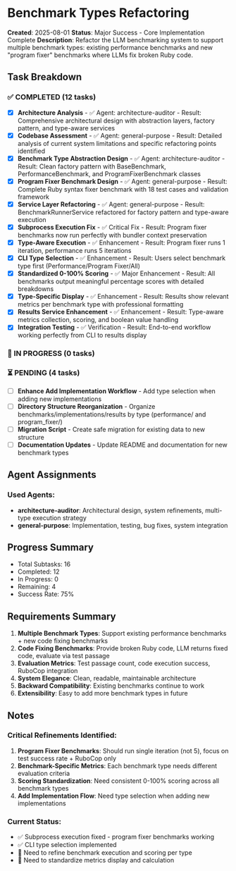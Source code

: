 # Benchmark Types Refactoring

**Created**: 2025-08-01
**Status**: Major Success - Core Implementation Complete
**Description**: Refactor the LLM benchmarking system to support multiple benchmark types: existing performance benchmarks and new "program fixer" benchmarks where LLMs fix broken Ruby code.

## Task Breakdown

### ✅ COMPLETED (12 tasks)

- [x] **Architecture Analysis** - ✅ Agent: architecture-auditor - Result: Comprehensive architectural design with abstraction layers, factory pattern, and type-aware services
- [x] **Codebase Assessment** - ✅ Agent: general-purpose - Result: Detailed analysis of current system limitations and specific refactoring points identified
- [x] **Benchmark Type Abstraction Design** - ✅ Agent: architecture-auditor - Result: Clean factory pattern with BaseBenchmark, PerformanceBenchmark, and ProgramFixerBenchmark classes
- [x] **Program Fixer Benchmark Design** - ✅ Agent: general-purpose - Result: Complete Ruby syntax fixer benchmark with 18 test cases and validation framework
- [x] **Service Layer Refactoring** - ✅ Agent: general-purpose - Result: BenchmarkRunnerService refactored for factory pattern and type-aware execution
- [x] **Subprocess Execution Fix** - ✅ Critical Fix - Result: Program fixer benchmarks now run perfectly with bundler context preservation
- [x] **Type-Aware Execution** - ✅ Enhancement - Result: Program fixer runs 1 iteration, performance runs 5 iterations
- [x] **CLI Type Selection** - ✅ Enhancement - Result: Users select benchmark type first (Performance/Program Fixer/All)
- [x] **Standardized 0-100% Scoring** - ✅ Major Enhancement - Result: All benchmarks output meaningful percentage scores with detailed breakdowns
- [x] **Type-Specific Display** - ✅ Enhancement - Result: Results show relevant metrics per benchmark type with professional formatting
- [x] **Results Service Enhancement** - ✅ Enhancement - Result: Type-aware metrics collection, scoring, and boolean value handling
- [x] **Integration Testing** - ✅ Verification - Result: End-to-end workflow working perfectly from CLI to results display

### 🔄 IN PROGRESS (0 tasks)

### ⏳ PENDING (4 tasks)

- [ ] **Enhance Add Implementation Workflow** - Add type selection when adding new implementations
- [ ] **Directory Structure Reorganization** - Organize benchmarks/implementations/results by type (performance/ and program_fixer/)
- [ ] **Migration Script** - Create safe migration for existing data to new structure
- [ ] **Documentation Updates** - Update README and documentation for new benchmark types

## Agent Assignments

### Used Agents:
- **architecture-auditor**: Architectural design, system refinements, multi-type execution strategy
- **general-purpose**: Implementation, testing, bug fixes, system integration

## Progress Summary

- Total Subtasks: 16
- Completed: 12
- In Progress: 0
- Remaining: 4
- Success Rate: 75%

## Requirements Summary

1. **Multiple Benchmark Types**: Support existing performance benchmarks + new code fixing benchmarks
2. **Code Fixing Benchmarks**: Provide broken Ruby code, LLM returns fixed code, evaluate via test passage
3. **Evaluation Metrics**: Test passage count, code execution success, RuboCop integration
4. **System Elegance**: Clean, readable, maintainable architecture
5. **Backward Compatibility**: Existing benchmarks continue to work
6. **Extensibility**: Easy to add more benchmark types in future

## Notes

### Critical Refinements Identified:
1. **Program Fixer Benchmarks**: Should run single iteration (not 5), focus on test success rate + RuboCop only
2. **Benchmark-Specific Metrics**: Each benchmark type needs different evaluation criteria 
3. **Scoring Standardization**: Need consistent 0-100% scoring across all benchmark types
4. **Add Implementation Flow**: Need type selection when adding new implementations

### Current Status:
- ✅ Subprocess execution fixed - program fixer benchmarks working
- ✅ CLI type selection implemented
- 🔄 Need to refine benchmark execution and scoring per type
- 🔄 Need to standardize metrics display and calculation